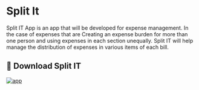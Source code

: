 # Split It

Split IT App is an app that will be developed for expense management. In the case of expenses that are Creating an expense burden for more than one person and using expenses in each section unequally. Split IT will help manage the distribution of expenses in various items of each bill.

## 🔗 Download Split IT
[![app](https://cdn.discordapp.com/attachments/1150116334617759794/1231316379374850119/image.png?ex=663683bd&is=66240ebd&hm=5127465c80ba744f92789921d223fda4df4c1cedeb09944b6fba7cb6111abd99&)](https://drive.google.com/file/d/1j_CN-AZOl8G5u_kNzQHPVO800neMMpuM/view?usp=sharing)
